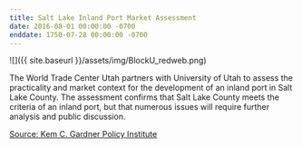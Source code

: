 ```yaml
---
title: Salt Lake Inland Port Market Assessment
date: 2016-08-01 00:00:00 -0700
enddate: 1750-07-28 00:00:00 -0700
---
```


![]({{ site.baseurl }}/assets/img/BlockU_redweb.png)

The World Trade Center Utah partners with University of Utah to assess the practicality and market context for the development of an inland port in Salt Lake County. The assessment confirms that Salt Lake County meets the criteria of an inland port, but that numerous issues will require further analysis and public discussion.

[Source: Kem C. Gardner Policy Institute](https://gardner.utah.edu/wp-content/uploads/2016/10/IP-Brief-PRESS2.pdf )